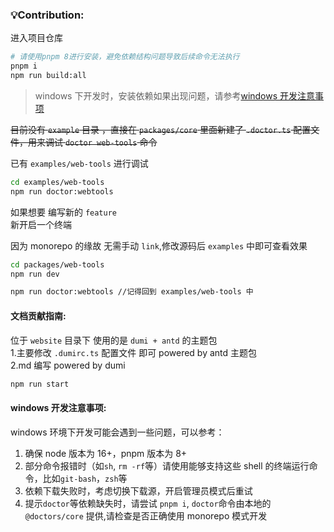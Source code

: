 ### 💡Contribution:

进入项目仓库<br>

```sh
# 请使用pnpm 8进行安装，避免依赖结构问题导致后续命令无法执行
pnpm i
npm run build:all
```

> windows 下开发时，安装依赖如果出现问题，请参考[windows 开发注意事项](#windows开发注意事项)

~~目前没有 `example` 目录 ，直接在 `packages/core` 里面新建了 `.doctor.ts` 配置文件，用来调试 `doctor web-tools` 命令~~<br>

已有 `examples/web-tools` 进行调试

```sh
cd examples/web-tools
npm run doctor:webtools
```

如果想要 编写新的 `feature`<br>
新开启一个终端 <br>

因为 monorepo 的缘故 无需手动 `link`,修改源码后 `examples` 中即可查看效果

```sh
cd packages/web-tools
npm run dev

npm run doctor:webtools //记得回到 examples/web-tools 中
```

#### 文档贡献指南:

位于 `website` 目录下 使用的是 `dumi + antd` 的主题包<br> 1.主要修改 `.dumirc.ts` 配置文件 即可 powered by antd 主题包<br>
2.md 编写 powered by dumi<br>

```sh
npm run start
```

#### windows 开发注意事项:

windows 环境下开发可能会遇到一些问题，可以参考：

1. 确保 node 版本为 16+，pnpm 版本为 8+
2. 部分命令报错时（如`sh`, `rm -rf`等）请使用能够支持这些 shell 的终端运行命令，比如`git-bash`，`zsh`等
3. 依赖下载失败时，考虑切换下载源，开启管理员模式后重试
4. 提示`doctor`等依赖缺失时，请尝试 `pnpm i`, `doctor`命令由本地的 `@doctors/core` 提供,请检查是否正确使用 monorepo 模式开发

